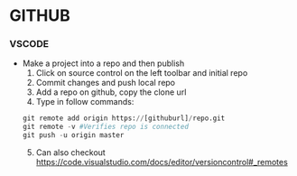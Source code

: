# GITHUB

### VSCODE

- Make a project into a repo and then publish
  1. Click on source control on the left toolbar and initial repo
  2. Commit changes and push local repo
  3. Add a repo on github, copy the clone url
  4. Type in follow commands:
  ```python
  git remote add origin https://[githuburl]/repo.git
  git remote -v #Verifies repo is connected
  git push -u origin master
  ```
  5. Can also checkout https://code.visualstudio.com/docs/editor/versioncontrol#_remotes
